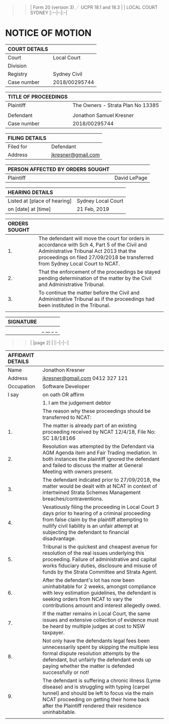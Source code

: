 >>| Form 20 (version 3) ⋰ UCPR 18.1 and 18.3 |   | LOCAL COURT SYDNEY
|:--|-:|:-|


# NOTICE OF MOTION

>

| COURT DETAILS |                                                             | 
|:--------------|:------------------------------------------------------------|
| Court         | Local Court
| Division      | 
| Registry      | Sydney Civil
| Case number   | 2018/00295744


>

| TITLE OF PROCEEDINGS | |
|:--------------|:------------------------------------------------------------|
| Plaintiff     | The Owners - Strata Plan No 13385
|       | 
| Defendant     | Jonathon Samuel Kresner
| Case number   | 2018/00295744


>

| FILING DETAILS | |
|:--------------|:------------------------------------------------------------|
| Filed for     |  Defendant
| Address       | jkresner@gmail.com

>

| PERSON AFFECTED BY ORDERS SOUGHT | |
|:--------------|:------------------------------------------------------------|
| Plaintiff     | David LePage

> 

| HEARING DETAILS | |
|:--------------|:------------------------------------------------------------|
| Listed at [place of hearing]     | Sydney Local Court
| on [date] at [time]    | 21 Feb, 2019

> 

| ORDERS SOUGHT | |
|:--------------|:------------------------------------------------------------|
| 1. | The defendant will move the court for orders in accordance with Sch 4, Part 5 of the Civil and Administrative Tribunal Act 2013 that the proceedings on filed 27/09/2018 be transferred from Sydney Local Court to NCAT. 
| 2. | That the enforcement of the proceedings be stayed pending determination of the matter by the Civil and Administrative Tribunal.
| 3. | To continue the matter before the Civil and Administrative Tribunal as if the proceedings had been instituted in the Tribunal. 
| | |

> 
| SIGNATURE | |
|:--------------|:------------------------------------------------------------|
| | _ __ _  _  |



>>| |page 2| |
|:-|-|-:|


| AFFIDAVIT DETAILS | |
|:--------------|:------------------------------------------------------------|
| Name          | Jonathon Kresner
| Address       | jkresner@gmail.com  0412 327 121
| Occupation    | Software Developer
| I say         | on oath OR affirm 
|               | 1. I am the judgement debtor
|               | The reason why these proceedings should be transferred to NCAT:
| 1. | The matter is already part of an existing proceeding received by NCAT 12/4/18, File No: SC 18/18166
| 2. | Resolution was attempted by the Defendant via AGM Agenda item and Fair Trading mediation. In both instances the plaintiff ignored the defendant and failed to discuss the matter at General Meeting with owners present.
| 3. | The defendant indicated prior to 27/09/2018, the matter would be dealt with at NCAT in context of intertwined Strata Schemes Management breaches/contraventions.
| 4. | Vexatiously filing the proceeding in Local Court 3 days prior to hearing of a criminal proceeding from false claim by the plaintiff attempting to nullify civil liability is an unfair attempt at subjecting the defendant to financial disadvantage.
| 5. | Tribunal is the quickest and cheapest avenue for resolution of the real issues underlying this proceeding. Failure of administrative and capital works fiduciary duties, disclosure and misuse of funds by the Strata Committee and Strata Agent. 
| 6. | After the defendant's lot has now been uninhabitable for 2 weeks, amongst compliance with levy estimation guidelines, the defendant is seeking orders from NCAT to vary the contributions amount and interest allegedly owed.
| 7. | If the matter remains in Local Court, the same issues and extensive collection of evidence must be heard by multiple judges at cost to NSW taxpayer. 
| 8. | Not only have the defendants legal fees been unnecessarily spent by skipping the multiple less formal dispute resolution attempts by the defendant, but unfairly the defendant ends up paying whether the matter is defended successfully or not! |
| 9. | The defendant is suffering a chronic illness (Lyme disease) and is struggling with typing (carpel tunnel) and should be left to focus via the main NCAT proceeding on getting their home back after the Plaintiff rendered their residence uninhabitable. |
| | |